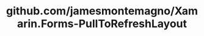 ---
layout: post
title: github.com/jamesmontemagno/Xamarin.Forms-PullToRefreshLayout
categories: link
tags: [انگلیسی, گیت‌هاب, برنامه‌نویسی]
---